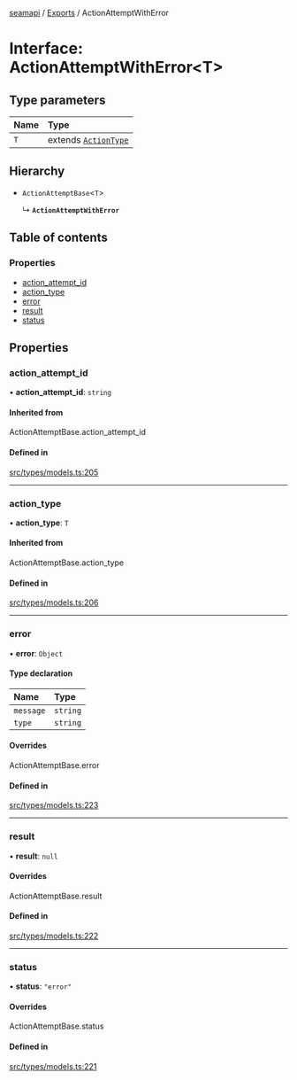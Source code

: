 [seamapi](../README.md) / [Exports](../modules.md) / ActionAttemptWithError

# Interface: ActionAttemptWithError<T\>

## Type parameters

| Name | Type |
| :------ | :------ |
| `T` | extends [`ActionType`](../modules.md#actiontype) |

## Hierarchy

- `ActionAttemptBase`<`T`\>

  ↳ **`ActionAttemptWithError`**

## Table of contents

### Properties

- [action\_attempt\_id](ActionAttemptWithError.md#action_attempt_id)
- [action\_type](ActionAttemptWithError.md#action_type)
- [error](ActionAttemptWithError.md#error)
- [result](ActionAttemptWithError.md#result)
- [status](ActionAttemptWithError.md#status)

## Properties

### action\_attempt\_id

• **action\_attempt\_id**: `string`

#### Inherited from

ActionAttemptBase.action\_attempt\_id

#### Defined in

[src/types/models.ts:205](https://github.com/seamapi/javascript/blob/main/src/types/models.ts#L205)

___

### action\_type

• **action\_type**: `T`

#### Inherited from

ActionAttemptBase.action\_type

#### Defined in

[src/types/models.ts:206](https://github.com/seamapi/javascript/blob/main/src/types/models.ts#L206)

___

### error

• **error**: `Object`

#### Type declaration

| Name | Type |
| :------ | :------ |
| `message` | `string` |
| `type` | `string` |

#### Overrides

ActionAttemptBase.error

#### Defined in

[src/types/models.ts:223](https://github.com/seamapi/javascript/blob/main/src/types/models.ts#L223)

___

### result

• **result**: ``null``

#### Overrides

ActionAttemptBase.result

#### Defined in

[src/types/models.ts:222](https://github.com/seamapi/javascript/blob/main/src/types/models.ts#L222)

___

### status

• **status**: ``"error"``

#### Overrides

ActionAttemptBase.status

#### Defined in

[src/types/models.ts:221](https://github.com/seamapi/javascript/blob/main/src/types/models.ts#L221)
